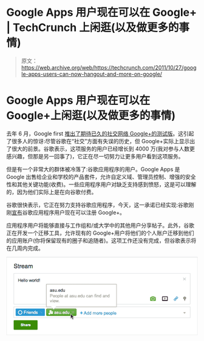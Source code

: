 # Google Apps 用户现在可以在 Google+ | TechCrunch 上闲逛(以及做更多的事情)

> 原文：<https://web.archive.org/web/https://techcrunch.com/2011/10/27/google-apps-users-can-now-hangout-and-more-on-google/>

# Google Apps 用户现在可以在 Google+上闲逛(以及做更多的事情)

去年 6 月，Google first [推出了期待已久的社交网络 Google+的测试版](https://web.archive.org/web/20230304105515/https://techcrunch.com/2011/06/28/google-plus/)。这引起了很多人的惊讶:尽管谷歌在“社交”方面有失误的历史，但 Google+实际上显示出了很大的前景。谷歌表示，这项服务的用户已经增长到 4000 万(我对参与人数更感兴趣，但那是另一回事了)，它正在尽一切努力让更多用户看到这项服务。

但是有一个非常大的群体被冷落了:谷歌应用程序的用户。Google Apps 是 Google 出售给企业和学校的产品套件，允许自定义域、管理员控制、增强的安全性和其他关键功能(收费)。一些应用程序用户对缺乏支持感到愤怒，这是可以理解的，因为他们实际上是在向谷歌付费。

谷歌很快表示，它正在努力支持谷歌应用程序，今天，这一承诺已经实现:谷歌刚刚[宣布](https://web.archive.org/web/20230304105515/http://googleenterprise.blogspot.com/2011/10/google-is-now-available-with-google.html)谷歌应用程序用户现在可以注册 Google+。

应用程序用户将能够直接与工作组和/或大学中的其他用户分享帖子。此外，谷歌正在开发一个迁移工具，允许现有的 Google+用户将他们的个人账户迁移到他们的应用账户(你将保留现有的圈子和追随者)。这项工作还没有完成，但谷歌表示将在几周内完成。

![](img/498323f0eea78be6c593ed04828743e8.png)
